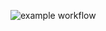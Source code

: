 ![example workflow](https://github.com/pietrel/workshop/actions/workflows/go.yml/badge.svg?branch=main)
